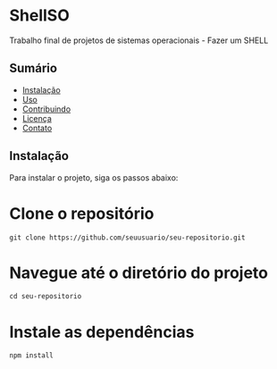 # ShellSO
Trabalho final de projetos de sistemas operacionais - Fazer um SHELL

## Sumário

- [Instalação](#instalacao)
- [Uso](#uso)
- [Contribuindo](#contribuindo)
- [Licença](#licenca)
- [Contato](#contato)

## Instalação

Para instalar o projeto, siga os passos abaixo:


# Clone o repositório
```
git clone https://github.com/seuusuario/seu-repositorio.git

```
# Navegue até o diretório do projeto
```
cd seu-repositorio
```

# Instale as dependências

```
npm install
```

